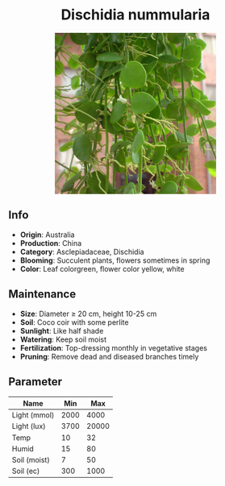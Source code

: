<h1 align='center'>Dischidia nummularia</h1>
<p align="center">
    <img 
        align='center'
        width='320'
        src="../images/dischidia nummularia.png" 
        alt='Dischidia nummularia' />
</p>

## Info

 - **Origin**: Australia
 - **Production**: China
 - **Category**: Asclepiadaceae, Dischidia
 - **Blooming**: Succulent plants, flowers sometimes in spring
 - **Color**: Leaf colorgreen, flower color yellow, white

## Maintenance

 - **Size**: Diameter ≥ 20 cm, height 10-25 cm
 - **Soil**: Coco coir with some perlite
 - **Sunlight**: Like half shade
 - **Watering**: Keep soil moist
 - **Fertilization**: Top-dressing monthly in vegetative stages
 - **Pruning**: Remove dead and diseased branches timely

## Parameter

| Name         | Min  | Max   |
|--------------|------|-------|
| Light (mmol) | 2000 | 4000  |
| Light (lux)  | 3700 | 20000 |
| Temp         | 10    | 32    |
| Humid        | 15   | 80    |
| Soil (moist) | 7   | 50    |
| Soil (ec)    | 300  | 1000  |